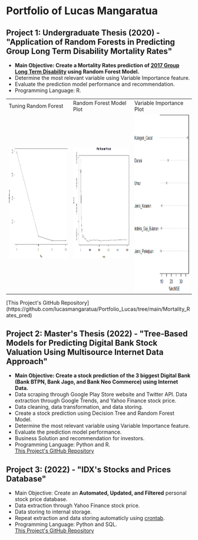 # Portfolio of Lucas Mangaratua

## Project 1: Undergraduate Thesis (2020) - "Application of Random Forests in Predicting Group Long Term Disability Mortality Rates"
* **Main Objective: Create a Mortality Rates prediction of [2017 Group Long Term Disability](https://www.soa.org/resources/experience-studies/2017/2017-gltd-recovery-mortality-tree/) using Random Forest Model.**
* Determine the most relevant variable using Variable Importance feature.
* Evaluate the prediction model performance and recommendation.
* Programming Language: R.  
<table>
  <tr>
    <td>Tuning Random Forest</td>
     <td>Random Forest Model Plot</td>
     <td>Variable Importance Plot</td>
  </tr>
  <tr>
    <td><img src="https://github.com/lucasmangaratua/Portfolio_Lucas/blob/main/Mortality_Rates_pred/Images/tuning_mtry.PNG" height=300></td>
    <td><img src="https://github.com/lucasmangaratua/Portfolio_Lucas/blob/main/Mortality_Rates_pred/Images/randomforest.PNG" height=300></td>
    <td><img src="https://github.com/lucasmangaratua/Portfolio_Lucas/blob/main/Mortality_Rates_pred/Images/var_imp.PNG" height=480></td>
  </tr>
 </table>  
 [This Project's GitHub Repository](https://github.com/lucasmangaratua/Portfolio_Lucas/tree/main/Mortality_Rates_pred)


## Project 2: Master's Thesis (2022) - "Tree-Based Models for Predicting Digital Bank Stock Valuation Using Multisource Internet Data Approach"
* **Main Objective: Create a stock prediction of the 3 biggest Digital Bank (Bank BTPN, Bank Jago, and Bank Neo Commerce) using Internet Data.**
* Data scraping through Google Play Store website and Twitter API. Data extraction through Google Trends, and Yahoo Finance stock price.
* Data cleaning, data transformation, and data storing.
* Create a stock prediction using Decision Tree and Random Forest Model.
* Determine the most relevant variable using Variable Importance feature.
* Evaluate the prediction model performance.
* Business Solution and recommendation for investors.
* Programming Language: Python and R.  
[This Project's GitHub Repository](https://github.com/lucasmangaratua/Portfolio_Lucas/tree/main/Bank_Stock_pred)


## Project 3: (2022) - "IDX's Stocks and Prices Database"
* Main Objective: Create an **Automated, Updated, and Filtered** personal stock price database.
* Data extraction through Yahoo Finance stock price.
* Data storing to internal storage.
* Repeat extraction and data storing automaticly using [crontab](https://crontab.guru).
* Programming Language: Python and SQL.  
[This Project's GitHub Repository](https://github.com/lucasmangaratua/Portfolio_Lucas/tree/main/IDX_database)
